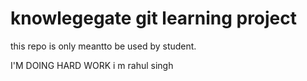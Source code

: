 # knowlegegate git learning project
this repo is only meantto be used by student.


I'M DOING HARD WORK
i m rahul singh

